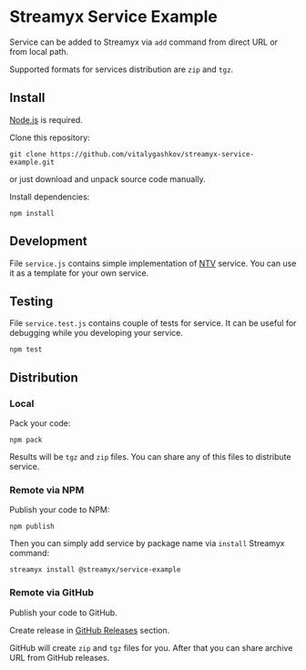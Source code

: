 # Streamyx Service Example

Service can be added to Streamyx via `add` command from direct URL or from local path.

Supported formats for services distribution are `zip` and `tgz`.

## Install

[Node.js](https://nodejs.org/en/) is required.

Clone this repository:

```shell
git clone https://github.com/vitalygashkov/streamyx-service-example.git
```

or just download and unpack source code manually.

Install dependencies:

```shell
npm install
```

## Development

File `service.js` contains simple implementation of [NTV](https://www.ntv.ru/) service. You can use it as a template for your own service.

## Testing

File `service.test.js` contains couple of tests for service. It can be useful for debugging while you developing your service.

```shell
npm test
```

## Distribution

### Local

Pack your code:

```shell
npm pack
```

Results will be `tgz` and `zip` files. You can share any of this files to distribute service.

### Remote via NPM

Publish your code to NPM:

```shell
npm publish
```

Then you can simply add service by package name via `install` Streamyx command:

```shell
streamyx install @streamyx/service-example
```

### Remote via GitHub

Publish your code to GitHub.

Create release in [GitHub Releases](https://github.com/vitalygashkov/streamyx-service-example/releases) section.

GitHub will create `zip` and `tgz` files for you. After that you can share archive URL from GitHub releases.
